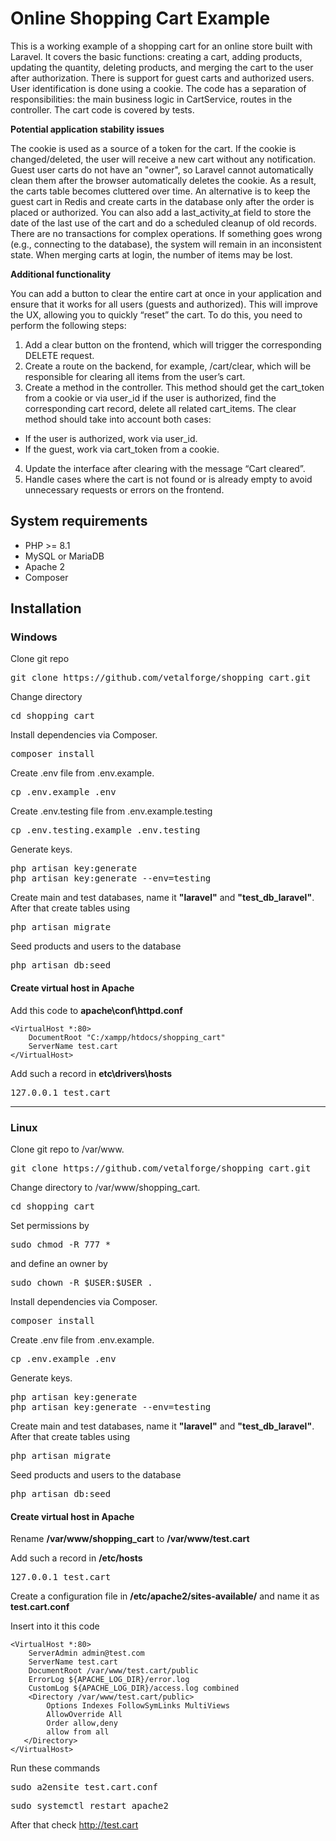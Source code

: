 # Online Shopping Cart Example

This is a working example of a shopping cart for an online store built with Laravel. It covers the basic functions: creating a cart, adding products, updating the quantity, deleting products, and merging the cart to the user after authorization. There is support for guest carts and authorized users.
User identification is done using a cookie. The code has a separation of responsibilities: the main business logic in CartService, routes in the controller. The cart code is covered by tests.

**Potential application stability issues**

The cookie is used as a source of a token for the cart. If the cookie is changed/deleted, the user will receive a new cart without any notification.
Guest user carts do not have an "owner", so Laravel cannot automatically clean them after the browser automatically deletes the cookie. As a result, the carts table becomes cluttered over time. An alternative
is to keep the guest cart in Redis and create carts in the database only after the order is placed or authorized. You can also add a last_activity_at field to store the date of the last use of the cart and do a scheduled cleanup of old records.
There are no transactions for complex operations. If something goes wrong (e.g., connecting to the database), the system will remain in an inconsistent state.
When merging carts at login, the number of items may be lost. 

**Additional functionality**

You can add a button to clear the entire cart at once in your application and ensure that it works for all users (guests and authorized). This will improve the UX, allowing you to quickly “reset” the cart.
To do this, you need to perform the following steps:
1. Add a clear button on the frontend, which will trigger the corresponding DELETE request.
2. Create a route on the backend, for example, /cart/clear, which will be responsible for clearing all items from the user’s cart.
3. Create a method in the controller. This method should get the cart_token from a cookie or via user_id if the user is authorized, find the corresponding cart record, delete all related cart_items. The clear method should take into account both cases:
- If the user is authorized, work via user_id.
- If the guest, work via cart_token from a cookie.
4. Update the interface after clearing with the message “Cart cleared”.
5. Handle cases where the cart is not found or is already empty to avoid unnecessary requests or errors on the frontend.

## System requirements

- PHP >= 8.1
- MySQL or MariaDB
- Apache 2
- Composer

## Installation
### Windows

Clone git repo
<pre>git clone https://github.com/vetalforge/shopping_cart.git</pre>

Change directory 
<pre>cd shopping_cart</pre>

Install dependencies via Composer.
<pre>composer install</pre>

Create .env file from .env.example.
<pre>cp .env.example .env</pre>

Create .env.testing file from .env.example.testing
<pre>cp .env.testing.example .env.testing</pre>

Generate keys.
<pre>php artisan key:generate
php artisan key:generate --env=testing</pre>
   
Create main and test databases, name it **"laravel"** and **"test_db_laravel"**. After that create tables using
<pre>php artisan migrate</pre>

Seed products and users to the database
<pre>php artisan db:seed</pre>

#### Create virtual host in Apache 
Add this code to **apache\conf\httpd.conf**
```
<VirtualHost *:80>
    DocumentRoot "C:/xampp/htdocs/shopping_cart"
    ServerName test.cart
</VirtualHost>
```
Add such a record in **etc\drivers\hosts** 
<pre>127.0.0.1 test.cart</pre>


***
### Linux

Clone git repo to /var/www.<br>
<pre>git clone https://github.com/vetalforge/shopping_cart.git</pre>

Change directory to /var/www/shopping_cart.
<pre>cd shopping_cart</pre>

Set permissions by 
<pre>sudo chmod -R 777 *</pre>

and define an owner by 
<pre>sudo chown -R $USER:$USER .</pre>
  
Install dependencies via Composer.
<pre>composer install</pre>
   
Create .env file from .env.example.
<pre>cp .env.example .env</pre>
   
Generate keys.
<pre>php artisan key:generate 
php artisan key:generate --env=testing</pre>

Create main and test databases, name it **"laravel"** and **"test_db_laravel"**. After that create tables using
<pre>php artisan migrate</pre>

Seed products and users to the database
<pre>php artisan db:seed</pre>

#### Create virtual host in Apache 
Rename **/var/www/shopping_cart** to **/var/www/test.cart**

Add such a record in **/etc/hosts**
<pre>127.0.0.1 test.cart</pre>
          
Create a configuration file in **/etc/apache2/sites-available/** and name it as **test.cart.conf**
           
Insert into it this code
```
<VirtualHost *:80>
    ServerAdmin admin@test.com
    ServerName test.cart
    DocumentRoot /var/www/test.cart/public
    ErrorLog ${APACHE_LOG_DIR}/error.log
    CustomLog ${APACHE_LOG_DIR}/access.log combined
    <Directory /var/www/test.cart/public>
        Options Indexes FollowSymLinks MultiViews
        AllowOverride All
        Order allow,deny
        allow from all
   </Directory>
</VirtualHost>
```
   
Run these commands
<pre>sudo a2ensite test.cart.conf</pre>

<pre>sudo systemctl restart apache2</pre>


After that check http://test.cart
